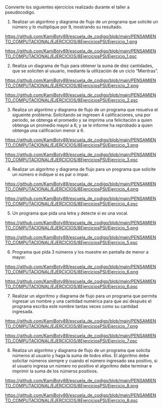 
Convierte los siguientes ejercicios realizado durante el taller a pseudocodigo.

1. Realizar un algoritmo y diagrama de flujo de un programa que solicite un número y lo multiplique por 9, mostrando su resultado.

https://github.com/KamiBoty89/escuela_de_codigo/blob/main/PENSAMIENTO_COMPUTACIONAL/EJERCICIOS/8EjerciciosPSI/Ejercicio_1.png

https://github.com/KamiBoty89/escuela_de_codigo/blob/main/PENSAMIENTO_COMPUTACIONAL/EJERCICIOS/8EjerciciosPSI/Ejercicio_1.psc

2. Realiza un diagrama de flujo para obtener la suma de diez cantidades, que se soliciten al usuario, mediante la utilización de un ciclo “Mientras”. 

https://github.com/KamiBoty89/escuela_de_codigo/blob/main/PENSAMIENTO_COMPUTACIONAL/EJERCICIOS/8EjerciciosPSI/Ejercicio_2.png

https://github.com/KamiBoty89/escuela_de_codigo/blob/main/PENSAMIENTO_COMPUTACIONAL/EJERCICIOS/8EjerciciosPSI/Ejercicio_2.psc

3. Realiza un algoritmo y diagrama de flujo de un programa que resuelva el sigueinte problema: Solicitando se ingresen 4 calificaciones, una por periodo, se obtenga el promedio y se imprima una felicitación a quien obtenga un promedio mayor a 6, y se le informe ha reprobado a quien obtenga una calificacion menor a 6.

https://github.com/KamiBoty89/escuela_de_codigo/blob/main/PENSAMIENTO_COMPUTACIONAL/EJERCICIOS/8EjerciciosPSI/Ejercicio_3.png

https://github.com/KamiBoty89/escuela_de_codigo/blob/main/PENSAMIENTO_COMPUTACIONAL/EJERCICIOS/8EjerciciosPSI/Ejercicio_3.psc

4. Realizar un algoritmo y diagrama de flujo para un programa que solicite un número e indique si es par o impar.

https://github.com/KamiBoty89/escuela_de_codigo/blob/main/PENSAMIENTO_COMPUTACIONAL/EJERCICIOS/8EjerciciosPSI/Ejercicio_4.png

https://github.com/KamiBoty89/escuela_de_codigo/blob/main/PENSAMIENTO_COMPUTACIONAL/EJERCICIOS/8EjerciciosPSI/Ejercicio_4.psc

5. Un programa que pida una letra y detecte si es una vocal.

https://github.com/KamiBoty89/escuela_de_codigo/blob/main/PENSAMIENTO_COMPUTACIONAL/EJERCICIOS/8EjerciciosPSI/Ejercicio_5.png

https://github.com/KamiBoty89/escuela_de_codigo/blob/main/PENSAMIENTO_COMPUTACIONAL/EJERCICIOS/8EjerciciosPSI/Ejercicio_5.psc

6. Programa que pida 3 números y los muestre en pantalla de menor a mayor.

https://github.com/KamiBoty89/escuela_de_codigo/blob/main/PENSAMIENTO_COMPUTACIONAL/EJERCICIOS/8EjerciciosPSI/Ejercicio_6.png

https://github.com/KamiBoty89/escuela_de_codigo/blob/main/PENSAMIENTO_COMPUTACIONAL/EJERCICIOS/8EjerciciosPSI/Ejercicio_6.psc

7. Realizar un algoritmo y diagrama de flujo para un programa que permita ingresar un nombre y una cantidad numérica para que así después el programa escriba este nombre tantas veces como su cantidad ingresada.

https://github.com/KamiBoty89/escuela_de_codigo/blob/main/PENSAMIENTO_COMPUTACIONAL/EJERCICIOS/8EjerciciosPSI/Ejercicio_7.png

https://github.com/KamiBoty89/escuela_de_codigo/blob/main/PENSAMIENTO_COMPUTACIONAL/EJERCICIOS/8EjerciciosPSI/Ejercicio_7.psc

8. Realiza un algoritmo y diagrama de flujo de un programa que solicita números al usuario y haga la suma de todos ellos. El algoritmo debe solicitar números siempre y cuando el número ingresado sea positivo, si el usuario ingresa un número no positivo el algoritmo debe terminar e imprimir la suma de los números positivos.

https://github.com/KamiBoty89/escuela_de_codigo/blob/main/PENSAMIENTO_COMPUTACIONAL/EJERCICIOS/8EjerciciosPSI/Ejercicio_8.png

https://github.com/KamiBoty89/escuela_de_codigo/blob/main/PENSAMIENTO_COMPUTACIONAL/EJERCICIOS/8EjerciciosPSI/Ejercicio_8.psc
